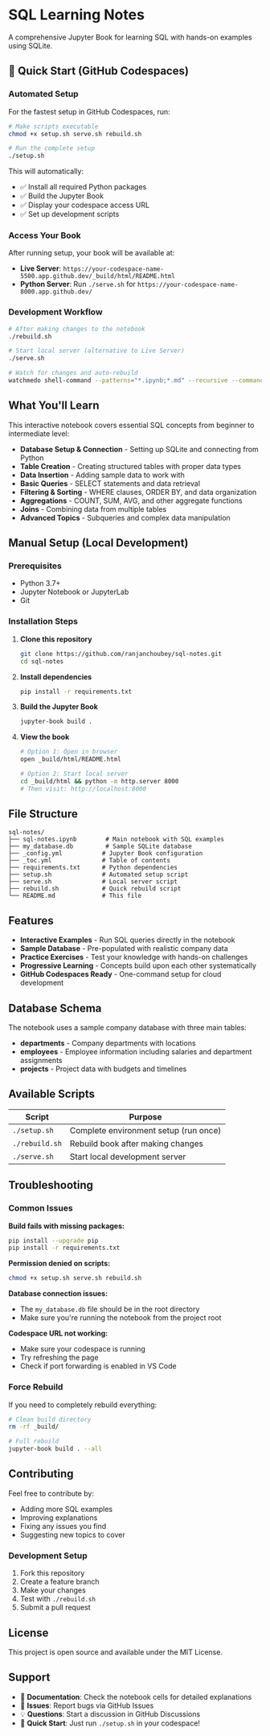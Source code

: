 # SQL Learning Notes

A comprehensive Jupyter Book for learning SQL with hands-on examples using SQLite.

## 🚀 Quick Start (GitHub Codespaces)

### Automated Setup
For the fastest setup in GitHub Codespaces, run:

```bash
# Make scripts executable
chmod +x setup.sh serve.sh rebuild.sh

# Run the complete setup
./setup.sh
```

This will automatically:
- ✅ Install all required Python packages
- ✅ Build the Jupyter Book
- ✅ Display your codespace access URL
- ✅ Set up development scripts

### Access Your Book
After running setup, your book will be available at:
- **Live Server**: `https://your-codespace-name-5500.app.github.dev/_build/html/README.html`
- **Python Server**: Run `./serve.sh` for `https://your-codespace-name-8000.app.github.dev/`

### Development Workflow
```bash
# After making changes to the notebook
./rebuild.sh

# Start local server (alternative to Live Server)
./serve.sh

# Watch for changes and auto-rebuild
watchmedo shell-command --patterns="*.ipynb;*.md" --recursive --command='./rebuild.sh' .
```

## What You'll Learn

This interactive notebook covers essential SQL concepts from beginner to intermediate level:

- **Database Setup & Connection** - Setting up SQLite and connecting from Python
- **Table Creation** - Creating structured tables with proper data types
- **Data Insertion** - Adding sample data to work with
- **Basic Queries** - SELECT statements and data retrieval
- **Filtering & Sorting** - WHERE clauses, ORDER BY, and data organization
- **Aggregations** - COUNT, SUM, AVG, and other aggregate functions
- **Joins** - Combining data from multiple tables
- **Advanced Topics** - Subqueries and complex data manipulation

## Manual Setup (Local Development)

### Prerequisites
- Python 3.7+
- Jupyter Notebook or JupyterLab
- Git

### Installation Steps
1. **Clone this repository**
   ```bash
   git clone https://github.com/ranjanchoubey/sql-notes.git
   cd sql-notes
   ```

2. **Install dependencies**
   ```bash
   pip install -r requirements.txt
   ```

3. **Build the Jupyter Book**
   ```bash
   jupyter-book build .
   ```

4. **View the book**
   ```bash
   # Option 1: Open in browser
   open _build/html/README.html
   
   # Option 2: Start local server
   cd _build/html && python -m http.server 8000
   # Then visit: http://localhost:8000
   ```

## File Structure

```
sql-notes/
├── sql-notes.ipynb        # Main notebook with SQL examples
├── my_database.db         # Sample SQLite database
├── _config.yml           # Jupyter Book configuration
├── _toc.yml              # Table of contents
├── requirements.txt      # Python dependencies
├── setup.sh              # Automated setup script
├── serve.sh              # Local server script
├── rebuild.sh            # Quick rebuild script
└── README.md             # This file
```

## Features

- **Interactive Examples** - Run SQL queries directly in the notebook
- **Sample Database** - Pre-populated with realistic company data
- **Practice Exercises** - Test your knowledge with hands-on challenges
- **Progressive Learning** - Concepts build upon each other systematically
- **GitHub Codespaces Ready** - One-command setup for cloud development

## Database Schema

The notebook uses a sample company database with three main tables:
- **departments** - Company departments with locations
- **employees** - Employee information including salaries and department assignments  
- **projects** - Project data with budgets and timelines

## Available Scripts

| Script | Purpose |
|--------|---------|
| `./setup.sh` | Complete environment setup (run once) |
| `./rebuild.sh` | Rebuild book after making changes |
| `./serve.sh` | Start local development server |

## Troubleshooting

### Common Issues

**Build fails with missing packages:**
```bash
pip install --upgrade pip
pip install -r requirements.txt
```

**Permission denied on scripts:**
```bash
chmod +x setup.sh serve.sh rebuild.sh
```

**Database connection issues:**
- The `my_database.db` file should be in the root directory
- Make sure you're running the notebook from the project root

**Codespace URL not working:**
- Make sure your codespace is running
- Try refreshing the page
- Check if port forwarding is enabled in VS Code

### Force Rebuild
If you need to completely rebuild everything:
```bash
# Clean build directory
rm -rf _build/

# Full rebuild
jupyter-book build . --all
```

## Contributing

Feel free to contribute by:
- Adding more SQL examples
- Improving explanations
- Fixing any issues you find
- Suggesting new topics to cover

### Development Setup
1. Fork this repository
2. Create a feature branch
3. Make your changes
4. Test with `./rebuild.sh`
5. Submit a pull request

## License

This project is open source and available under the MIT License.

## Support

- 📖 **Documentation**: Check the notebook cells for detailed explanations
- 🐛 **Issues**: Report bugs via GitHub Issues
- 💡 **Questions**: Start a discussion in GitHub Discussions
- 🚀 **Quick Start**: Just run `./setup.sh` in your codespace!